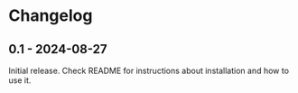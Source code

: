 # Changelog

## 0.1 - 2024-08-27

Initial release. Check README for instructions about installation and how to use it.